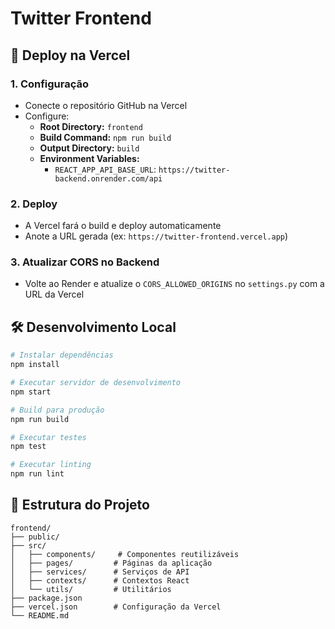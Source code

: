 # Twitter Frontend

## 🚀 Deploy na Vercel

### 1. Configuração
- Conecte o repositório GitHub na Vercel
- Configure:
  - **Root Directory:** `frontend`
  - **Build Command:** `npm run build`
  - **Output Directory:** `build`
  - **Environment Variables:**
    - `REACT_APP_API_BASE_URL`: `https://twitter-backend.onrender.com/api`

### 2. Deploy
- A Vercel fará o build e deploy automaticamente
- Anote a URL gerada (ex: `https://twitter-frontend.vercel.app`)

### 3. Atualizar CORS no Backend
- Volte ao Render e atualize o `CORS_ALLOWED_ORIGINS` no `settings.py` com a URL da Vercel

## 🛠️ Desenvolvimento Local

```bash
# Instalar dependências
npm install

# Executar servidor de desenvolvimento
npm start

# Build para produção
npm run build

# Executar testes
npm test

# Executar linting
npm run lint
```

## 📁 Estrutura do Projeto

```
frontend/
├── public/
├── src/
│   ├── components/     # Componentes reutilizáveis
│   ├── pages/         # Páginas da aplicação
│   ├── services/      # Serviços de API
│   ├── contexts/      # Contextos React
│   └── utils/         # Utilitários
├── package.json
├── vercel.json        # Configuração da Vercel
└── README.md
```